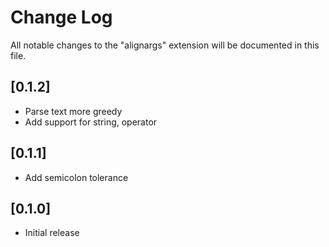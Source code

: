 # Change Log

All notable changes to the "alignargs" extension will be documented in this file.

## [0.1.2]

- Parse text more greedy
- Add support for string, operator

## [0.1.1]

- Add semicolon tolerance

## [0.1.0]

- Initial release